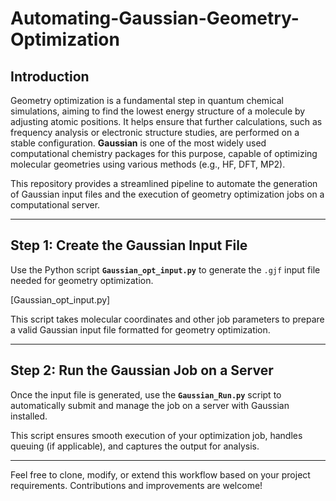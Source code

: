 # Automating-Gaussian-Geometry-Optimization

## Introduction

Geometry optimization is a fundamental step in quantum chemical simulations, aiming to find the lowest energy structure of a molecule by adjusting atomic positions. It helps ensure that further calculations, such as frequency analysis or electronic structure studies, are performed on a stable configuration. **Gaussian** is one of the most widely used computational chemistry packages for this purpose, capable of optimizing molecular geometries using various methods (e.g., HF, DFT, MP2).

This repository provides a streamlined pipeline to automate the generation of Gaussian input files and the execution of geometry optimization jobs on a computational server.

---

## Step 1: Create the Gaussian Input File

Use the Python script **`Gaussian_opt_input.py`** to generate the `.gjf` input file needed for geometry optimization.

[Gaussian_opt_input.py]

This script takes molecular coordinates and other job parameters to prepare a valid Gaussian input file formatted for geometry optimization.

---

## Step 2: Run the Gaussian Job on a Server

Once the input file is generated, use the **`Gaussian_Run.py`** script to automatically submit and manage the job on a server with Gaussian installed.

This script ensures smooth execution of your optimization job, handles queuing (if applicable), and captures the output for analysis.

---

Feel free to clone, modify, or extend this workflow based on your project requirements. Contributions and improvements are welcome!
